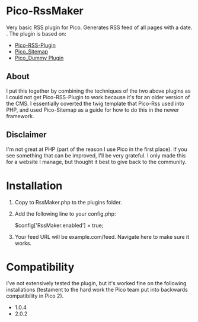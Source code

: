 # Pico-RssMaker
Very basic RSS plugin for Pico. Generates RSS feed of all pages with a date. . The plugin is based on:

* [Pico-RSS-Plugin](https://github.com/gilbitron/Pico-RSS-Plugin)
* [Pico_Sitemap](https://github.com/DaveKin/Pico_Sitemap)
* [Pico_Dummy Plugin](https://github.com/picocms/Pico/blob/master/plugins/DummyPlugin.php)

## About
I put this together by combining the techniques of the two above plugins as I could not get Pico-RSS-Plugin to work because it's for an older version of the CMS. I essentially coverted the twig template that Pico-Rss used into PHP, and used Pico-Sitemap as a guide for how to do this in the newer framework.

## Disclaimer
I'm not great at PHP (part of the reason I use Pico in the first place). If you see something that can be improved, I'll be very grateful. I only made this for a website I manage, but thought it best to give back to the community.

# Installation
1. Copy to RssMaker.php to the plugins folder.
2. Add the following line to your config.php:

    $config['RssMaker.enabled'] = true;
    
3. Your feed URL will be example.com/feed. Navigate here to make sure it works.

# Compatibility
I've not extensively tested the plugin, but it's worked fine on the following installations (testament to the hard work the Pico team put into backwards compatibility in Pico 2).
* 1.0.4
* 2.0.2

